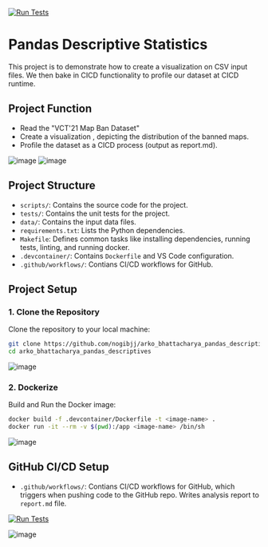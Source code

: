 [![Run Tests](https://github.com/nogibjj/arko_bhattacharya_week1/actions/workflows/test.yml/badge.svg)](https://github.com/nogibjj/arko_bhattacharya_week1/actions/workflows/test.yml)

# Pandas Descriptive Statistics

This project is to demonstrate how to create a visualization on CSV input files. We then bake in CICD functionality to profile our dataset at CICD runtime.

## Project Function
- Read the "VCT'21 Map Ban Dataset"
- Create a visualization , depicting the distribution of the banned maps.
- Profile the dataset as a CICD process (output as report.md).

![image](https://github.com/user-attachments/assets/a2dd49f2-f48c-47b1-95a5-30fb271af230)
![image](https://github.com/user-attachments/assets/3b902ade-c779-4dd4-b6a2-a14b467bf29a)




## Project Structure

- `scripts/`: Contains the source code for the project.
- `tests/`: Contains the unit tests for the project.
- `data/`: Contains the input data files.
- `requirements.txt`: Lists the Python dependencies.
- `Makefile`: Defines common tasks like installing dependencies, running tests, linting, and running docker.
- `.devcontainer/`: Contains `Dockerfile` and VS Code configuration.
- `.github/workflows/`: Contians CI/CD workflows for GitHub.

## Project Setup
### 1. Clone the Repository

Clone the repository to your local machine:

```bash
git clone https://github.com/nogibjj/arko_bhattacharya_pandas_descriptives.git
cd arko_bhattacharya_pandas_descriptives
```
![image](https://github.com/user-attachments/assets/a66f20ea-69cf-4354-8649-e03e62f4451c)



### 2. Dockerize

Build and Run the Docker image:

```bash
docker build -f .devcontainer/Dockerfile -t <image-name> .
docker run -it --rm -v $(pwd):/app <image-name> /bin/sh
```
![image](https://github.com/user-attachments/assets/6ebd6d64-d3d0-4968-8ad5-4e0642a7f702)


## GitHub CI/CD Setup
- `.github/workflows/`: Contians CI/CD workflows for GitHub, which triggers when pushing code to the GitHub repo. 
Writes analysis report to `report.md` file.

[![Run Tests](https://github.com/nogibjj/arko_bhattacharya_week1/actions/workflows/test.yml/badge.svg)](https://github.com/nogibjj/arko_bhattacharya_week1/actions/workflows/test.yml)

![image](https://github.com/user-attachments/assets/a633abe3-da89-44e8-818d-2f6b12b98ac3)

  





